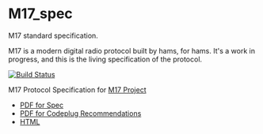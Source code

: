 # M17_spec
M17 standard specification.

M17 is a modern digital radio protocol built by hams, for hams. 
It's a work in progress, and this is the living specification of the protocol.

[![Build Status](https://drone.m17project.org/api/badges/M17/M17_spec/status.svg)](https://drone.m17project.org/M17/M17_spec)

M17 Protocol Specification for [M17 Project](http://m17project.org/)

 * [PDF for Spec](https://docs.m17.link/M17ProtocolSpecification.pdf)
 * [PDF for Codeplug Recommendations](https://docs.m17.link/M17ProtocolCodeplug.pdf)
 * [HTML](https://docs.m17project.org/)

